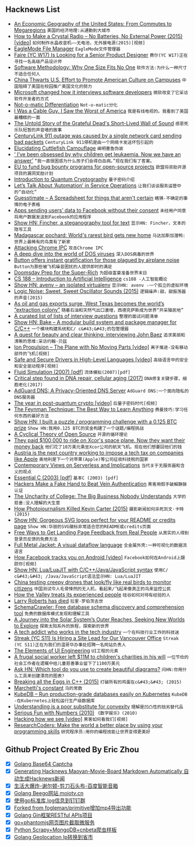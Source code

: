 ## Hacknews List


- [An Economic Geography of the United States: From Commutes to Megaregions](https://www.atlasobscura.com/articles/here-are-the-real-boundaries-of-american-metropolises-decided-by-an-algorithm)  `美国的经济地理:从通勤到大城市`
- [How to Make a Crystal Radio – No Batteries, No External Power (2015) [video]](https://www.youtube.com/watch?v=8XR9Uzy2RPM)  `如何制作水晶收音机——无电池，无外接电源(2015)[视频]`
- [EagleMode File Manager](https://www.youtube.com/watch?v=G6yPQKt3mBA)  `EagleMode文件管理器`
- [Faire (YC W17) Is Looking for a Senior Product Designer](https://boards.greenhouse.io/indigofair/jobs/4074505002?gh_jid=4074505002)  `费尔(YC W17)正在寻找一名高级产品设计师`
- [Software Methodology: Why One Size Fits No One](https://github.com/risk-first/website/wiki/One-Size-Fits-No-One)  `软件方法:为什么一种尺寸不适合任何人`
- [China Thwarts U.S. Effort to Promote American Culture on Campuses](https://www.nytimes.com/2018/12/30/world/asia/china-american-centers-culture.html)  `中国阻碍了美国在校园推广美国文化的努力`
- [Microsoft changed how it interviews software developers](https://www.businessinsider.fr/us/microsoft-new-developer-interview-process-2018-12)  `微软改变了它采访软件开发者的方式`
- [Not-o-matic Differentiation](https://ajknapp.github.io/2018/08/14/notomatic-differentiation.html)  `Not-o-matic分化`
- [I Was a Cable Guy. I Saw the Worst of America](https://www.huffingtonpost.com/entry/cable-tech-dick-cheney-sex-dungeon_us_5c0ea571e4b06484c9fd4c21)  `我是有线电视的。我看到了美国最糟糕的一面`
- [The Untold Story of the Grateful Dead&#39;s Short-Lived Wall of Sound](https://motherboard.vice.com/en_us/article/wnnayb/the-wall-of-sound)  `感恩死乐队短暂的声音墙的故事`
- [CenturyLink 911 outage was caused by a single network card sending bad packets](https://twitter.com/GossiTheDog/status/1079144491238469638)  `CenturyLink 911停机是由一个网络卡发送坏包引起的`
- [Elucidating Cuttlefish Camouflage](http://maxplanck.nautil.us/article/350/elucidating-cuttlefish-camouflage)  `阐明墨鱼伪装`
- [‘ I’ve been obsessed by why children get leukaemia. Now we have an answer’](https://www.theguardian.com/science/2018/dec/30/children-leukaemia-mel-greaves-microbes-protection-against-disease)  `“我一直很困惑为什么孩子们会得白血病。”现在我们有了答案。`
- [EU to fund bug bounty programs for open-source projects](https://www.zdnet.com/article/eu-to-fund-bug-bounty-programs-for-14-open-source-projects-starting-january-2019/)  `欧盟将资助开源项目的漏洞奖励计划`
- [Introduction to Quantum Cryptography](https://www.norwegiancreations.com/2018/11/introduction-to-quantum-cryptography/)  `量子密码介绍`
- [Let’s Talk About ‘Automation’ in Service Operations](https://www.ckmadvisors.com/blog/post/28/)  `让我们谈谈服务运营中的“自动化”`
- [Guesstimate – A Spreadsheet for things that aren&#39;t certain](https://www.getguesstimate.com/)  `瞎猜-不确定的事情的电子表格`
- [Apps sending users’ data to Facebook without their consent](https://www.irishtimes.com/business/media-and-marketing/apps-sending-users-data-to-facebook-without-their-consent-1.3744617)  `未经用户同意将用户数据发送到Facebook的应用程序`
- [Show HN: Fincher, a steganography tool for text](https://github.com/maxfierke/fincher)  `显示HN: Fincher，文本的隐写工具`
- [Madagascar pochard: World&#39;s rarest bird gets new home](https://www.bbc.com/news/science-environment-46703335)  `马达加斯加潜鸭:世界上最稀有的鸟类有了新家`
- [Attacking Chrome IPC](https://media.ccc.de/v/35c3-9579-attacking_chrome_ipc)  `攻击Chrome IPC`
- [A deep dive into the world of DOS viruses](https://media.ccc.de/v/35c3-9617-a_deep_dive_into_the_world_of_dos_viruses)  `深入DOS病毒的世界`
- [Button offers instant gratification for those plagued by airplane noise](https://www.washingtonpost.com/local/trafficandcommuting/button-offers-instant-gratification-for-those-plagued-by-airplane-noise/2018/12/29/c1035d32-02e1-11e9-b5df-5d3874f1ac36_story.html)  `Button为那些被飞机噪音困扰的人提供即时的满足`
- [Doomsday Prep for the Super-Rich](https://www.newyorker.com/magazine/2017/01/30/doomsday-prep-for-the-super-rich)  `为超级富豪准备世界末日`
- [CS 188 – Introduction to Artificial Intelligence](https://inst.eecs.berkeley.edu/~cs188/fa18/)  `cs188 -人工智能概论`
- [Show HN: avenv – an isolated virtualenv](https://github.com/ihucos/avenv)  `显示HN: avenv -一个孤立的虚拟环境`
- [Logic Noise: Sweet, Sweet Oscillator Sounds (2015)](https://hackaday.com/2015/02/04/logic-noise-sweet-sweet-oscillator-sounds/)  `逻辑噪声:甜，甜振荡器的声音(2015)`
- [As oil and gas exports surge, West Texas becomes the world’s “extraction colony”](https://www.texastribune.org/2018/10/11/west-texas-becomes-worlds-extraction-colony-oil-gas-exports-surge/)  `随着石油和天然气出口激增，西德克萨斯成为世界“开采殖民地”`
- [A curated list of lists of interview questions](https://github.com/MaximAbramchuck/awesome-interview-questions)  `整理的面试问题清单`
- [Show HN: Bake – A modular build system and package manager for C/C&#43;&#43;](https://www.github.com/SanderMertens/bake)  `一个模块构建系统和C/ c&#43;&#43;的包管理器`
- [A quest for beauty and clear thinking: interviewing John Baez](http://www.mathisintheair.com/eng/2018/12/30/a-quest-for-beauty-and-clear-thinking-interviewing-john-baez/)  `追求美丽和清晰的思维:采访约翰·贝兹`
- [Ion Propulsion – The Plane with No Moving Parts [video]](https://www.youtube.com/watch?v=IorDYGI1uqc)  `离子推进-没有移动部件的飞机[视频]`
- [Safe and Secure Drivers in High-Level Languages [video]](https://media.ccc.de/v/35c3-9670-safe_and_secure_drivers_in_high-level_languages)  `高级语言中的安全和安全驱动程序[视频]`
- [Fluid Simulation (2007) [pdf]](https://www.cs.ubc.ca/~rbridson/fluidsimulation/fluids_notes.pdf)  `流体模拟(2007)[pdf]`
- [Critical step found in DNA repair, cellular aging (2017)](https://news.harvard.edu/gazette/story/2017/03/harvard-scientists-pinpoint-critical-step-in-dna-repair-cellular-aging/)  `DNA修复关键步骤，细胞老化(2017)`
- [AdGuard DNS: A Privacy-Oriented DNS Server](https://adguard.com/en/blog/adguard-dns-announcement/)  `AdGuard DNS:一个面向隐私的DNS服务器`
- [The year in post-quantum crypto [video]](https://media.ccc.de/v/35c3-9926-the_year_in_post-quantum_crypto)  `后量子密码时代[视频]`
- [The Feynman Technique: The Best Way to Learn Anything](https://fs.blog/2012/04/learn-anything-faster-with-the-feynman-technique/)  `费曼技巧:学习任何东西的最好方法`
- [Show HN: I built a puzzle / programming challenge with a 0.125 BTC prize](https://formapi.io/blog/posts/2018-bitcoin-programming-challenge/)  `Show HN:我用0.125 BTC的奖金构建了一个谜题/编程挑战`
- [A Cyclical Theory of Open Source](https://redmonk.com/sogrady/2018/12/21/cycles-oss/)  `开源的循环理论`
- [They paid $100,000 to ride on Xcor&#39;s space plane. Now they want their money back](https://www.latimes.com/business/la-fi-xcor-astronauts-20181230-story.html)  `他们花了10万美元乘坐Xcor公司的航天飞机。现在他们想要回他们的钱`
- [Austria is the next country working to impose a tech tax on companies like Apple](https://9to5mac.com/2018/12/30/austria-tech-tax-apple/)  `奥地利是下一个对苹果(Apple)等公司征收科技税的国家`
- [Contemporary Views on Serverless and Implications](https://m.subbu.org/contemporary-views-on-serverless-and-implications-1c5907c611d8)  `当代关于无服务器和含义的观点`
- [Essential C (2003) [pdf]](http://cslibrary.stanford.edu/101/EssentialC.pdf)  `基本C (2003) [pdf]`
- [Hackers Make a Fake Hand to Beat Vein Authentication](https://motherboard.vice.com/en_us/article/59v8dk/hackers-fake-hand-vein-authentication-biometrics-chaos-communication-congress)  `黑客用假手破解静脉认证`
- [The Uncharity of College: The Big Business Nobody Understands](https://www.conradbastable.com/essays/the-uncharity-of-college-the-big-business-nobody-understands)  `大学的慈善:没人理解的大生意`
- [How Photojournalism Killed Kevin Carter (2015)](http://all-that-is-interesting.com/kevin-carter)  `摄影新闻如何杀死凯文·卡特(2015)`
- [Show HN: Gorgeous SVG logos perfect for your README or credits page](https://www.vectorlogo.zone/)  `Show HN:华丽的SVG徽标非常适合您的README或credits页面`
- [Free Ways to Get Landing Page Feedback from Real People](https://blog.loudlist.io/5-ways-to-get-landing-page-feedback/)  `从真实的人得到登录页反馈的免费方法`
- [Full Metal Jacket: A visual dataflow language](http://www.fmjlang.co.uk/fmj/FMJ.html)  `全金属外壳:一种可视化的数据流语言`
- [How Facebook tracks you on Android [video]](https://media.ccc.de/v/35c3-9941-how_facebook_tracks_you_on_android/)  `Facebook如何在Android上跟踪你[视频]`
- [Show HN: Lua/LuaJIT with C/C&#43;&#43;/Java/JavaScript syntax](https://github.com/mingodad/ljs)  `使用C/ c&#43;&#43; /Java/JavaScript语法显示HN: Lua/LuaJIT`
- [China testing creepy drones that look/fly like real birds to monitor citizens](https://www.businessinsider.com/china-is-testing-creepy-dove-drones-to-monitor-citizens-2018-6)  `中国测试令人毛骨悚然的无人机，看起来/飞起来像真正的鸟来监控公民`
- [How the Valley treats its experienced people](http://rachelbythebay.com/w/2018/12/29/age/)  `硅谷如何对待有经验的人`
- [Larry Roberts has died](https://www.nytimes.com/2018/12/30/obituaries/lawrence-g-roberts-dies-at-81.html)  `拉里·罗伯茨去世`
- [SchemaCrawler: Free database schema discovery and comprehension tool](https://www.schemacrawler.com/index.html)  `免费的数据库模式发现和理解工具`
- [A Journey into the Solar System’s Outer Reaches, Seeking New Worlds to Explore](https://www.nytimes.com/2018/12/30/science/nasa-new-horizons-kuiper-belt.html)  `探索太阳系外的旅程，探索新的世界`
- [A tech addict who works in the tech industry](https://www.seattletimes.com/seattle-news/hes-a-tech-addict-who-works-in-the-tech-industry/)  `一个在科技行业工作的科技迷`
- [Streak (YC S11) Is Hiring a Site Lead for Our Vancouver Office](https://www.streak.com/careers/vancouver-site-lead)  `Streak (YC S11)正在为我们的温哥华办事处招聘一名网站负责人`
- [The Elements of UI Engineering](https://overreacted.io/the-elements-of-ui-engineering/)  `UI工程的元素`
- [A frugal social worker left $11M to children&#39;s charities in his will](https://edition.cnn.com/2018/12/28/us/frugal-social-worker-leaves-millions-to-charity-trnd)  `一位节俭的社会工作者在遗嘱中给儿童慈善事业留下了1100万美元`
- [Ask HN: Which tool do you use to create beautiful diagrams?](item?id=18788244)  `问HN:你用什么工具来创建漂亮的图表?`
- [Breaking all the Eggs in C&#43;&#43; (2015)](http://scottmeyers.blogspot.com/2015/11/breaking-all-eggs-in-c.html)  `打破所有的鸡蛋在c&#43;&#43; (2015)`
- [Marchetti&#39;s constant](https://en.wikipedia.org/wiki/Marchetti%27s_constant)  `马的常数`
- [KubeDB – Run production-grade databases easily on Kubernetes](https://kubedb.com/)  `KubeDB -在Kubernetes上轻松运行生产级数据库`
- [Understanding is a poor substitute for convexity](https://www.edge.org/conversation/nassim_nicholas_taleb-understanding-is-a-poor-substitute-for-convexity-antifragility)  `理解是凹凸性的拙劣替代品`
- [Serious Fun with Numbers (2010)](http://www.cjr.org/reports/serious_fun_with_numbers.php)  `《数字娱乐》(2010)`
- [Hacking how we see [video]](https://media.ccc.de/v/35c3-9370-hacking_how_we_see)  `黑客如何看我们[视频]`
- [ResearchCoders: Make the world a better place by using your programming skills](http://www.researchcoders.com/)  `研究程序员:用你的编程技能让世界变得更美好`

## Github Project Created By Eric Zhou

- [x] [Golang Base64 Captcha](https://github.com/mojocn/base64Captcha)
- [x] [Generating Hacknews Maoyan-Movie-Board Markdown Automatically 自动生成Hacknews新闻](https://github.com/dejavuzhou/md-genie)
- [x] [生活大爆炸-谢尔顿-剪刀石头布-百度智能音箱](https://github.com/mojocn/dueros-bang-game)
- [x] [Golang Beego网站 mojotv.cn](https://github.com/mojocn/www.mojotv.cn)
- [x] [使用go标准库,log信息到钉钉群](https://github.com/mojocn/dooger)
- [x] [Forked from fogleman/primitive增加mp4导出功能](https://github.com/mojocn/primitive)
- [x] [Golang Gin框架RESTful APIs项目](https://github.com/JJJJJJJerk/ezier-golang-web-api-framework)
- [x] [go+phantomjs网页图片截取微服务](https://github.com/mojocn/screen_shot)
- [x] [Python Scrapy+MongoDB+cnbeta爬虫样板](https://github.com/mojocn/scrapy_mongodb_boilerplate_cnbeta)
- [x] [Golang Geolocation Ip转换到省市](https://github.com/mojocn/ip2location)